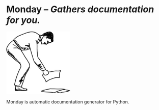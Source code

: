 Monday – *Gathers documentation for you.*
=========================================

![LOGO](https://github.com/kimmobrunfeldt/monday/raw/master/img/mondaysmall.png)

Monday is automatic documentation generator for Python.

